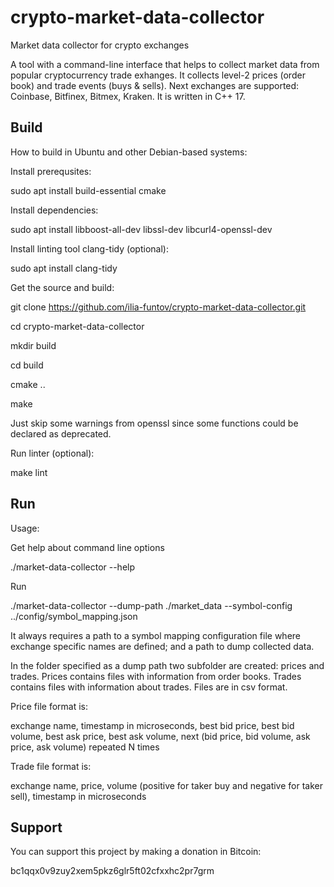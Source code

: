 # crypto-market-data-collector
Market data collector for crypto exchanges

A tool with a command-line interface that helps to collect market data from popular cryptocurrency trade exhanges.
It collects level-2 prices (order book) and trade events (buys & sells).
Next exchanges are supported: Coinbase, Bitfinex, Bitmex, Kraken.
It is written in C++ 17.

## Build
How to build in Ubuntu and other Debian-based systems:

Install prerequsites:

sudo apt install build-essential cmake

Install dependencies:

sudo apt install libboost-all-dev libssl-dev libcurl4-openssl-dev

Install linting tool clang-tidy (optional):

sudo apt install clang-tidy

Get the source and build:

git clone https://github.com/ilia-funtov/crypto-market-data-collector.git

cd crypto-market-data-collector

mkdir build

cd build

cmake ..

make

Just skip some warnings from openssl since some functions could be declared as deprecated.

Run linter (optional):

make lint

## Run

Usage:

Get help about command line options

./market-data-collector --help

Run

./market-data-collector --dump-path ./market_data --symbol-config ../config/symbol_mapping.json

It always requires a path to a symbol mapping configuration file where exchange specific names are defined; and a path to dump collected data.

In the folder specified as a dump path two subfolder are created: prices and trades. Prices contains files with information from order books.
Trades contains files with information about trades. Files are in csv format.

Price file format is:

exchange name, timestamp in microseconds, best bid price, best bid volume, best ask price, best ask volume, next (bid price, bid volume, ask price, ask volume) repeated N times

Trade file format is:

exchange name, price, volume (positive for taker buy and negative for taker sell), timestamp in microseconds

## Support
You can support this project by making a donation in Bitcoin:

bc1qqx0v9zuy2xem5pkz6glr5ft02cfxxhc2pr7grm